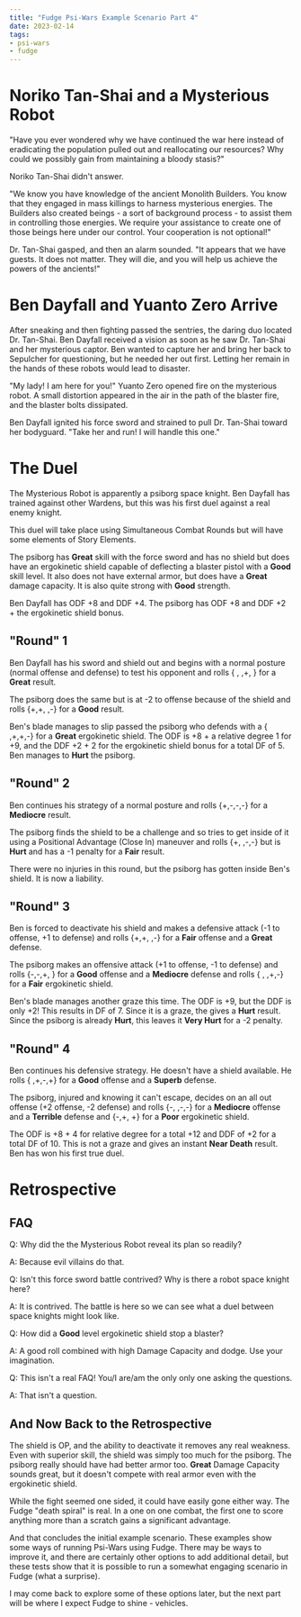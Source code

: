 ```yaml
---
title: "Fudge Psi-Wars Example Scenario Part 4"
date: 2023-02-14
tags:
- psi-wars
- fudge
---
```


# Noriko Tan-Shai and a Mysterious Robot
"Have you ever wondered why we have continued the war here instead of eradicating the population pulled out and reallocating our resources? Why could we possibly gain from maintaining a bloody stasis?"

Noriko Tan-Shai didn't answer.

"We know you have knowledge of the ancient Monolith Builders. You know that they engaged in mass killings to harness mysterious energies. The Builders also created beings - a sort of background process - to assist them in controlling those energies. We require your assistance to create one of those beings here under our control. Your cooperation is not optional!"

Dr. Tan-Shai gasped, and then an alarm sounded.
"It appears that we have guests. It does not matter. They will die, and you will help us achieve the powers of the ancients!"

# Ben Dayfall and Yuanto Zero Arrive
After sneaking and then fighting passed the sentries, the daring duo located Dr. Tan-Shai. Ben Dayfall received a vision as soon as he saw Dr. Tan-Shai and her mysterious captor. Ben wanted to capture her and bring her back to Sepulcher for questioning, but he needed her out first. Letting her remain in the hands of these robots would lead to disaster. 

"My lady! I am here for you!" Yuanto Zero opened fire on the mysterious robot. A small distortion appeared in the air in the path of the blaster fire, and the blaster bolts dissipated.

Ben Dayfall ignited his force sword and strained to pull Dr. Tan-Shai toward her bodyguard. "Take her and run! I will handle this one."

# The Duel
The Mysterious Robot is apparently a psiborg space knight. Ben Dayfall has trained against other Wardens, but this was his first duel against a real enemy knight.

This duel will take place using Simultaneous Combat Rounds but will have some elements of Story Elements.

The psiborg has **Great** skill with the force sword and has no shield but does have an ergokinetic shield capable of deflecting a blaster pistol with a **Good** skill level. It also does not have external armor, but does have a **Great** damage capacity. It is also quite strong with **Good** strength.

Ben Dayfall has ODF +8 and DDF +4.
The psiborg has ODF +8 and DDF +2 + the ergokinetic shield bonus.

## "Round" 1
Ben Dayfall has his sword and shield out and begins with a normal posture (normal offense and defense) to test his opponent and rolls { , ,+, } for a **Great** result.

The psiborg does the same but is at -2 to offense because of the shield and rolls {+,+, ,-} for a **Good** result.

Ben's blade manages to slip passed the psiborg who defends with a { ,+,+,-} for a **Great** ergokinetic shield. The ODF is +8 + a relative degree 1 for +9, and the DDF +2 + 2 for the ergokinetic shield bonus for a total DF of 5. Ben manages to **Hurt** the psiborg.

## "Round" 2
Ben continues his strategy of a normal posture and rolls {+,-,-,-} for a **Mediocre** result.

The psiborg finds the shield to be a challenge and so tries to get inside of it using a Positional Advantage (Close In) maneuver and rolls {+, ,-,-} but is **Hurt** and has a -1 penalty for a **Fair** result.

There were no injuries in this round, but the psiborg has gotten inside Ben's shield. It is now a liability.

## "Round" 3
Ben is forced to deactivate his shield and makes a defensive attack (-1 to offense, +1 to defense) and rolls {+,+, ,-} for a **Fair** offense and a **Great** defense.

The psiborg makes an offensive attack (+1 to offense, -1 to defense) and rolls {-,-,+, } for a **Good** offense and a **Mediocre** defense and rolls { , ,+,-} for a **Fair** ergokinetic shield.

Ben's blade manages another graze this time. The ODF is +9, but the DDF is only +2! This results in DF of 7. Since it is a graze, the gives a **Hurt** result. Since the psiborg is already **Hurt**, this leaves it **Very Hurt** for a -2 penalty.

## "Round" 4
Ben continues his defensive strategy. He doesn't have a shield available. He rolls { ,+,-,+} for a **Good** offense and a **Superb** defense.

The psiborg, injured and knowing it can't escape, decides on an all out offense (+2 offense, -2 defense) and rolls {-, ,-,-} for a **Mediocre** offense and a **Terrible** defense and {-,+, +} for a **Poor** ergokinetic shield.

The ODF is +8 + 4 for relative degree for a total +12 and DDF of +2 for a total DF of 10. This is not a graze and gives an instant **Near Death** result. Ben has won his first true duel.

# Retrospective
## FAQ
Q: Why did the the Mysterious Robot reveal its plan so readily?

A: Because evil villains do that.

Q: Isn't this force sword battle contrived? Why is there a robot space knight here?

A: It is contrived. The battle is here so we can see what a duel between space knights might look like.

Q: How did a **Good** level ergokinetic shield stop a blaster?

A: A good roll combined with high Damage Capacity and dodge. Use your imagination.

Q: This isn't a real FAQ! You/I are/am the only only one asking the questions.

A: That isn't a question.

## And Now Back to the Retrospective
The shield is OP, and the ability to deactivate it removes any real weakness. Even with superior skill, the shield was simply too much for the psiborg. The psiborg really should have had better armor too. **Great** Damage Capacity sounds great, but it doesn't compete with real armor even with the ergokinetic shield.

While the fight seemed one sided, it could have easily gone either way. The Fudge "death spiral" is real. In a one on one combat, the first one to score anything more than a scratch gains a significant advantage.

And that concludes the initial example scenario. These examples show some ways of running Psi-Wars using Fudge. There may be ways to improve it, and there are certainly other options to add additional detail, but these tests show that it is possible to run a somewhat engaging scenario in Fudge (what a surprise).

I may come back to explore some of these options later, but the next part will be where I expect Fudge to shine - vehicles.
